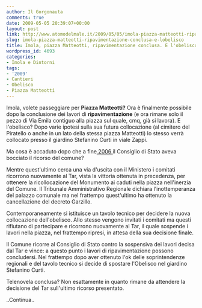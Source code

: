 ```yaml
---
author: Il Gorgonauta
comments: true
date: 2009-05-05 20:39:07+00:00
layout: post
link: http://www.atomodelmale.it/2009/05/05/imola-piazza-matteotti-ripavimentazione-conclusa-e-lobelisco/
slug: imola-piazza-matteotti-ripavimentazione-conclusa-e-lobelisco
title: Imola, piazza Matteotti, ripavimentazione conclusa. E l'obelisco?
wordpress_id: 4693
categories:
- Imola e Dintorni
tags:
- '2009'
- Cantieri
- Obelisco
- Piazza Matteotti
---
```


Imola, volete passeggiare per **Piazza Matteotti?** Ora è finalmente possibile dopo la conclusione dei lavori di **ripavimentazione** (e ora rimane solo il pezzo di Via Emila contiguo alla piazza sul quale, cmq, già si lavora). E l'obelisco? Dopo varie ipotesi sulla sua futura collocazione (al cimitero del Piratello o anche in un lato della stessa piazza Matteotti) lo stesso verrà collocato presso il giardino Stefanino Curti in viale Zappi.

Ma cosa è accaduto dopo che a fine[ 2006 ](http://www.atomodelmale.it/2007/07/13/lobelisco-della-discordiala-telenovela-continua/)il Consiglio di Stato aveva bocciato il ricorso del comune?

Mentre quest'ultimo cerca una via d'uscita con il Ministero i comitati ricorrono nuovamente al Tar, vista la vittoria ottenuta in precedenza, per ottenere la ricollocazione del Monumento ai caduti nella piazza nell'inerzia del Comune. Il Tribunale Amministrativo Regionale dichiara l'inottemperanza del palazzo comunale ma nel frattempo quest'ultimo ha ottenuto la cancellazione del decreto Garzillo.

Contemporaneamente si istituisce un tavolo tecnico per decidere la nuova collocazione dell'obelisco. Allo stesso vengono invitati i comitati ma questi rifiutano di partecipare e ricorrono nuovamente al Tar, il quale sospende i lavori nella piazza, nel frattempo ripresi, in attesa della sua decisione finale.

<!-- more -->


Il Comune ricorre al Consiglio di Stato contro la sospensiva dei lavori decisa dal Tar e vince: a questo punto i lavori di ripavimentazione possono concludersi. Nel frattempo dopo aver ottenuto l'ok delle soprintendenze regionali e del tavolo tecnico si decide di spostare l'Obelisco nel giardino Stefanino Curti.

Telenovela conclusa? Non esattamente in quanto rimane da attendere la decisione del Tar sull'ultimo ricorso presentato.


..Continua..
